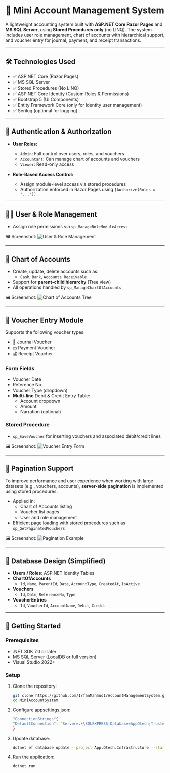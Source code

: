# 💼 Mini Account Management System

A lightweight accounting system built with **ASP.NET Core Razor Pages** and **MS SQL Server**, using **Stored Procedures only** (no LINQ). The system includes user role management, chart of accounts with hierarchical support, and voucher entry for journal, payment, and receipt transactions.

---

## 🛠️ Technologies Used

- ✅ ASP.NET Core (Razor Pages)
- ✅ MS SQL Server
- ✅ Stored Procedures (No LINQ)
- ✅ ASP.NET Core Identity (Custom Roles & Permissions)
- ✅ Bootstrap 5 (UI Components)
- ✅ Entity Framework Core (only for Identity user management)
- ✅ Serilog (optional for logging)

---

## 🔐 Authentication & Authorization

- **User Roles:**
  - `Admin`: Full control over users, roles, and vouchers
  - `Accountant`: Can manage chart of accounts and vouchers
  - `Viewer`: Read-only access

- **Role-Based Access Control:**
  - Assign module-level access via stored procedures
  - Authorization enforced in Razor Pages using `[Authorize(Roles = "...")]`

---

## 🧑‍💼 User & Role Management

- Assign role permissions via `sp_ManageRoleModuleAccess`

🖼️ Screenshot:
![User & Role Management](screenshots/user-role-management.png)

---

## 🧾 Chart of Accounts

- Create, update, delete accounts such as:
  - `Cash`, `Bank`, `Accounts Receivable`
- Support for **parent-child hierarchy** (Tree view)
- All operations handled by `sp_ManageChartOfAccounts`

🖼️ Screenshot:
![Chart of Accounts Tree](screenshots/chart-of-accounts-tree.png)

---

## 🧮 Voucher Entry Module

Supports the following voucher types:
- 📘 Journal Voucher
- 💵 Payment Voucher
- 💰 Receipt Voucher

### Form Fields
- Voucher Date
- Reference No.
- Voucher Type (dropdown)
- **Multi-line** Debit & Credit Entry Table:
  - Account dropdown
  - Amount
  - Narration (optional)

### Stored Procedure
- `sp_SaveVoucher` for inserting vouchers and associated debit/credit lines

🖼️ Screenshot:
![Voucher Entry Form](screenshots/voucher-entry-form.png)

---

## 🔄 Pagination Support

To improve performance and user experience when working with large datasets (e.g., vouchers, accounts), **server-side pagination** is implemented using stored procedures.

- Applied in:
  - Chart of Accounts listing
  - Voucher list pages
  - User and role management
- Efficient page loading with stored procedures such as `sp_GetPaginatedVouchers`

🖼️ Screenshot:
![Pagination Example](screenshots/pagination-example.png)

---

## 📂 Database Design (Simplified)

- **Users / Roles**: ASP.NET Identity Tables
- **ChartOfAccounts**
  - `Id`, `Name`, `ParentId`, `Date`, `AccountType`, `CreatedAt`, `IsActive`
- **Vouchers**
  - `Id`, `Date`, `ReferenceNo`, `Type`
- **VoucherEntries**
  - `Id`, `VoucherId`, `AccountName`, `Debit`, `Credit`

---

## 🚀 Getting Started

### Prerequisites

- .NET SDK 7.0 or later
- MS SQL Server (LocalDB or full version)
- Visual Studio 2022+

### Setup

1. Clone the repository:
   ```bash
   git clone https://github.com/IrfanMahmud1/AccountManagementSystem.git
   cd MiniAccountSystem

2. Configure appsettings.json:
   ```bash
   "ConnectionStrings"{
   "DefaultConnection": "Server=.\\SQLEXPRESS;Database=AppQtech;Trusted_Connection=True;Trust Server Certificate=true;MultipleActiveResultSets=true"
   }
3. Update database:
   ```bash
   dotnet ef database update --project App.Qtech.Infrastructure --startup-project App.Qtech.Web

4. Run the application:
   ```
   dotnet run